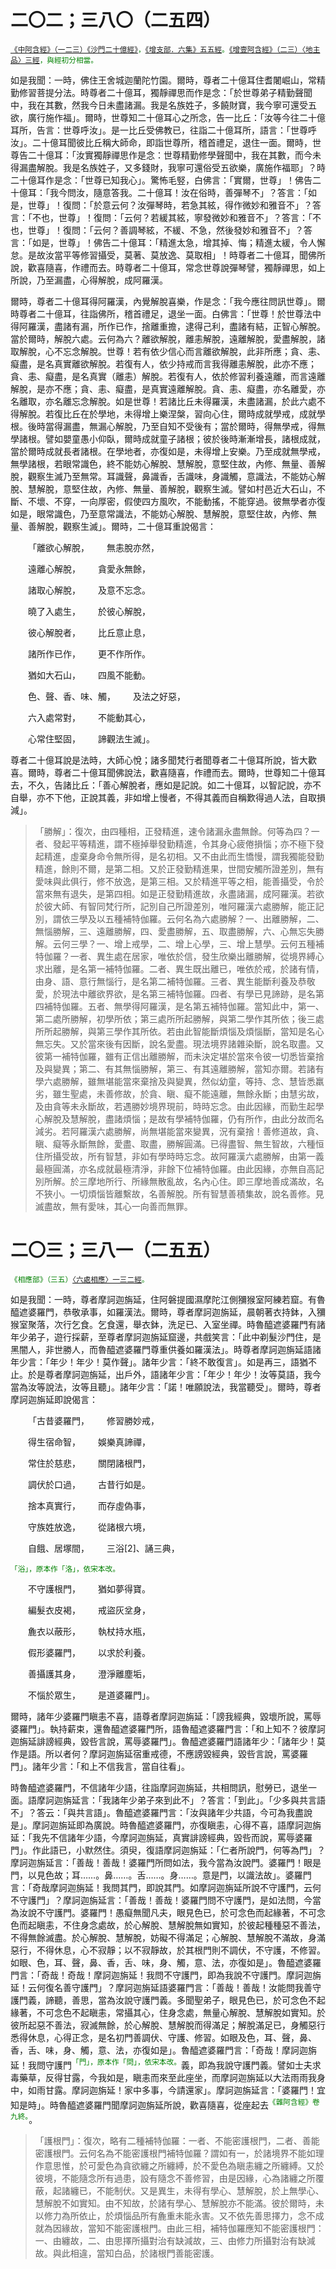 # 二〇二；三八〇（二五四）

<sup><font color="green">[《中阿含經》（一二三）《沙門二十億經》](https://github.com/gwsice/buddhism/blob/master/%E6%97%A9%E6%9C%9F/%E4%B8%AD%E9%98%BF%E5%90%AB%E7%BB%8F/29.md#123)，[《增支部．六集》五五經](https://github.com/gwsice/buddhism/blob/master/%E6%97%A9%E6%9C%9F/%E5%8D%97%E4%BC%A0%E5%A2%9E%E6%94%AF%E9%83%A8/14%20%E5%85%AD%E9%9B%86%E7%BB%AD%201-1.md#55)。[《增壹阿含經》（二三）〈地主品〉三經](https://github.com/gwsice/buddhism/blob/master/%E6%97%A9%E6%9C%9F/%E5%A2%9E%E4%B8%80%E9%98%BF%E5%90%AB%E7%BB%8F/13.md#23_3)，與經初分相當。</font></sup>

如是我聞：一時，佛住王舍城迦蘭陀竹園。爾時，尊者二十億耳住耆闍崛山，常精勤修習菩提分法。時尊者二十億耳，獨靜禪思而作是念：「於世尊弟子精勤聲聞中，我在其數，然我今日未盡諸漏。我是名族姓子，多饒財寶，我今寧可還受五欲，廣行施作福」。爾時，世尊知二十億耳心之所念，告一比丘：「汝等今往二十億耳所，告言：世尊呼汝」。是一比丘受佛教已，往詣二十億耳所，語言：「世尊呼汝」。二十億耳聞彼比丘稱大師命，即詣世尊所，稽首禮足，退住一面。爾時，世尊告二十億耳：「汝實獨靜禪思作是念：世尊精勤修學聲聞中，我在其數，而今未得漏盡解脫。我是名族姓子，又多錢財，我寧可還俗受五欲樂，廣施作福耶」？時二十億耳作是念：「世尊已知我心」。驚怖毛竪，白佛言：「實爾，世尊」！佛告二十億耳：「我今問汝，隨意答我。二十億耳！汝在俗時，善彈琴不」？答言：「如是，世尊」！復問：「於意云何？汝彈琴時，若急其絃，得作微妙和雅音不」？答言：「不也，世尊」！復問：「云何？若緩其絃，寧發微妙和雅音不」？答言：「不也，世尊」！復問：「云何？善調琴絃，不緩、不急，然後發妙和雅音不」？答言：「如是，世尊」！佛告二十億耳：「精進太急，增其掉、悔；精進太緩，令人懈怠。是故汝當平等修習攝受，莫著、莫放逸、莫取相」！時尊者二十億耳，聞佛所說，歡喜隨喜，作禮而去。時尊者二十億耳，常念世尊說彈琴譬，獨靜禪思，如上所說，乃至漏盡，心得解脫，成阿羅漢。

爾時，尊者二十億耳得阿羅漢，內覺解脫喜樂，作是念：「我今應往問訊世尊」。爾時尊者二十億耳，往詣佛所，稽首禮足，退坐一面。白佛言：「世尊！於世尊法中得阿羅漢，盡諸有漏，所作已作，捨離重擔，逮得己利，盡諸有結，正智心解脫。當於爾時，解脫六處。云何為六？離欲解脫，離恚解脫，遠離解脫，愛盡解脫，諸取解脫，心不忘念解脫。世尊！若有依少信心而言離欲解脫，此非所應；貪、恚、癡盡，是名真實離欲解脫。若復有人，依少持戒而言我得離恚解脫，此亦不應；貪、恚、癡盡，是名真實（離恚）解脫。若復有人，依於修習利養遠離，而言遠離解脫，是亦不應；貪、恚、癡盡，是真實遠離解脫。貪、恚、癡盡，亦名離愛，亦名離取，亦名離忘念解脫。如是世尊！若諸比丘未得羅漢，未盡諸漏，於此六處不得解脫。若復比丘在於學地，未得增上樂涅槃，習向心住，爾時成就學戒，成就學根。後時當得漏盡，無漏心解脫，乃至自知不受後有；當於爾時，得無學戒，得無學諸根。譬如嬰童愚小仰臥，爾時成就童子諸根；彼於後時漸漸增長，諸根成就，當於爾時成就長者諸根。在學地者，亦復如是，未得增上安樂。乃至成就無學戒，無學諸根，若眼常識色，終不能妨心解脫、慧解脫，意堅住故，內修、無量、善解脫，觀察生滅乃至無常。耳識聲，鼻識香，舌識味，身識觸，意識法，不能妨心解脫、慧解脫，意堅住故，內修、無量、善解脫，觀察生滅。譬如村邑近大石山，不斷、不壞、不穿，一向厚密，假使四方風吹，不能動搖，不能穿過。彼無學者亦復如是，眼常識色，乃至意常識法，不能妨心解脫、慧解脫，意堅住故，內修、無量、善解脫，觀察生滅」。爾時，二十億耳重說偈言：

&emsp;&emsp;「離欲心解脫，&emsp;&emsp;無恚脫亦然，

&emsp;&emsp;遠離心解脫，&emsp;&emsp;貪愛永無餘，

&emsp;&emsp;諸取心解脫，&emsp;&emsp;及意不忘念。

&emsp;&emsp;曉了入處生，&emsp;&emsp;於彼心解脫，

&emsp;&emsp;彼心解脫者，&emsp;&emsp;比丘意止息，

&emsp;&emsp;諸所作已作，&emsp;&emsp;更不作所作。

&emsp;&emsp;猶如大石山，&emsp;&emsp;四風不能動。

&emsp;&emsp;色、聲、香、味、觸，&emsp;&emsp;及法之好惡，

&emsp;&emsp;六入處常對，&emsp;&emsp;不能動其心，

&emsp;&emsp;心常住堅固，&emsp;&emsp;諦觀法生滅」。

尊者二十億耳說是法時，大師心悅；諸多聞梵行者聞尊者二十億耳所說，皆大歡喜。爾時，尊者二十億耳聞佛說法，歡喜隨喜，作禮而去。爾時，世尊知二十億耳去，不久，告諸比丘：「善心解脫者，應如是記說。如二十億耳，以智記說，亦不自舉，亦不下他，正說其義，非如增上慢者，不得其義而自稱歎得過人法，自取損減」。

> 「勝解」：復次，由四種相，正發精進，速令諸漏永盡無餘。何等為四？一者、發起平等精進，謂不極掉舉發勤精進，令其身心疲倦損惱；亦不極下發起精進，虛棄身命令無所得，是名初相。又不由此而生憍慢，謂我獨能發勤精進，餘則不爾，是第二相。又於正發勤精進果，世間安觸所證差別，無有愛味與此俱行，修不放逸，是第三相。又於精進平等之相，能善攝受，令於當來無有退失，是第四相。如是正發勤精進故，永盡諸漏，成阿羅漢。若欲於彼大師、有智同梵行所，記別自己所證差別，唯阿羅漢六處勝解，能正記別，謂依三學及以五種補特伽羅。云何名為六處勝解？一、出離勝解，二、無惱勝解，三、遠離勝解，四、愛盡勝解，五、取盡勝解，六、心無忘失勝解。云何三學？一、增上戒學，二、增上心學，三、增上慧學。云何五種補特伽羅？一者、異生處在居家，唯依於信，發生欣樂出離勝解，從境界縛心求出離，是名第一補特伽羅。二者、異生既出離已，唯依於戒，於諸有情，由身、語、意行無惱行，是名第二補特伽羅。三者、異生能斷利養及恭敬愛，於現法中離欲界欲，是名第三補特伽羅。四者、有學已見諦跡，是名第四補特伽羅。五者、無學得阿羅漢，是名第五補特伽羅。當知此中，第一、第二處所勝解，初學所依；第三處所所起勝解，與第二學作其所依；後三處所所起勝解，與第三學作其所依。若由此智能斷煩惱及煩惱斷，當知是名心無忘失。又於當來後有因斷，說名愛盡。現法境界諸雜染斷，說名取盡。又彼第一補特伽羅，雖有正信出離勝解，而未決定堪於當來令彼一切悉皆棄捨及與變異；第二、有其無惱勝解，第三、有其遠離勝解，當知亦爾。若諸有學六處勝解，雖無堪能當來棄捨及與變異，然似幼童，等持、念、慧皆悉羸劣，雖生聖處，未善修故，於貪、瞋、癡不能遠離，無餘永斷；由慧劣故，及由貪等未永斷故，若遇勝妙境界現前，時時忘念。由此因緣，而勤生起學心解脫及慧解脫，盡諸煩惱；是故有學補特伽羅，仍有所作，由此分故而名減劣。若阿羅漢六處勝解，尚無堪能當來變異，況有棄捨！善修道故，貪、瞋、癡等永斷無餘，愛盡、取盡，勝解圓滿。已得盡智、無生智故，六種恒住所攝受故，所有智慧，非如有學時時忘念。故阿羅漢六處勝解，由第一義最極圓滿，亦名成就最極清淨，非餘下位補特伽羅。由此因緣，亦無自高記別所解。於三摩地所行、所緣無散亂故，名內心住。即三摩地善成滿故，名不狹小。一切煩惱皆離繫故，名善解脫。所有智慧善積集故，說名善修。見滅盡故，無有愛味，其心一向善而無罪。

# 二〇三；三八一（二五五）

<sup><font color="green">《相應部》（三五）[〈六處相應〉一三二經](https://github.com/gwsice/buddhism/blob/master/%E6%97%A9%E6%9C%9F/%E5%8D%97%E4%BC%A0%E7%9B%B8%E5%BA%94%E9%83%A8/04%E5%85%AD%E5%A4%84%E7%AF%87/35%20%E5%85%AD%E5%A4%84%E7%9B%B8%E5%BA%943.3.md#35_132)。</font></sup>

如是我聞：一時，尊者摩訶迦旃延，住阿磐提國濕摩陀江側獼猴室阿練若窟。有魯醯遮婆羅門，恭敬承事，如羅漢法。爾時，尊者摩訶迦旃延，晨朝著衣持鉢，入獼猴室聚落，次行乞食。乞食還，舉衣鉢，洗足已、入室坐禪。時魯醯遮婆羅門有諸年少弟子，遊行採薪，至尊者摩訶迦旃延窟邊，共戲笑言：「此中剃髮沙門住，是黑闇人，非世勝人，而魯醯遮婆羅門尊重供養如羅漢法」。時尊者摩訶迦旃延語諸年少言：「年少！年少！莫作聲」。諸年少言：「終不敢復言」。如是再三，語猶不止。於是尊者摩訶迦旃延，出戶外，語諸年少言：「年少！年少！汝等莫語，我今當為汝等說法，汝等且聽」。諸年少言：「諾！唯願說法，我當聽受」。爾時，尊者摩訶迦旃延即說偈言：

&emsp;&emsp;「古昔婆羅門，&emsp;&emsp;修習勝妙戒，

&emsp;&emsp;得生宿命智，&emsp;&emsp;娛樂真諦禪，

&emsp;&emsp;常住於慈悲，&emsp;&emsp;關閉諸根門，

&emsp;&emsp;調伏於口過，&emsp;&emsp;古昔行如是。

&emsp;&emsp;捨本真實行，&emsp;&emsp;而存虛偽事，

&emsp;&emsp;守族姓放逸，&emsp;&emsp;從諸根六境，

&emsp;&emsp;自餓、居塚間，&emsp;&emsp;三浴[2]、誦三典，

<sup><font color="green">「浴」，原本作「洛」，依宋本改。</font></sup>

&emsp;&emsp;不守護根門，&emsp;&emsp;猶如夢得寶。

&emsp;&emsp;編髮衣皮褐，&emsp;&emsp;戒盜灰坌身，

&emsp;&emsp;麁衣以蔽形，&emsp;&emsp;執杖持水瓶，

&emsp;&emsp;假形婆羅門，&emsp;&emsp;以求於利養。

&emsp;&emsp;善攝護其身，&emsp;&emsp;澄淨離塵垢，

&emsp;&emsp;不惱於眾生，&emsp;&emsp;是道婆羅門」。

爾時，諸年少婆羅門瞋恚不喜，語尊者摩訶迦旃延：「謗我經典，毀壞所說，罵辱婆羅門」。執持薪束，還魯醯遮婆羅門所，語魯醯遮婆羅門言：「和上知不？彼摩訶迦旃延誹謗經典，毀呰言說，罵辱婆羅門」。魯醯遮婆羅門語諸年少：「諸年少！莫作是語。所以者何？摩訶迦旃延宿重戒德，不應謗毀經典，毀呰言說，罵婆羅門」。諸年少言：「和上不信我言，當自往看」。

時魯醯遮婆羅門，不信諸年少語，往詣摩訶迦旃延，共相問訊，慰勞已，退坐一面。語摩訶迦旃延言：「我諸年少弟子來到此不」？答言：「到此」。「少多與共言語不」？答云：「與共言語」。魯醯遮婆羅門言：「汝與諸年少共語，今可為我盡說是」。摩訶迦旃延即為廣說。時魯醯遮婆羅門，亦復瞋恚，心得不喜，語摩訶迦旃延：「我先不信諸年少語，今摩訶迦旃延，真實誹謗經典，毀呰而說，罵辱婆羅門」。作此語已，小默然住。須臾，復語摩訶迦旃延：「仁者所說門，何等為門」？摩訶迦旃延言：「善哉！善哉！婆羅門所問如法，我今當為汝說門。婆羅門！眼是門，以見色故；耳……。鼻……。舌……。身……。意是門，以識法故」。婆羅門言：「奇哉摩訶迦旃延！我問其門，即說其門。如摩訶迦旃延所說不守護門，云何不守護門」？摩訶迦旃延言：「善哉！善哉！婆羅門問不守護門，是如法問，今當為汝說不守護門。婆羅門！愚癡無聞凡夫，眼見色已，於可念色而起緣著，不可念色而起瞋恚，不住身念處故，於心解脫、慧解脫無如實知，於彼起種種惡不善法，不得無餘滅盡。於心解脫、慧解脫，妨礙不得滿足；心解脫、慧解脫不滿故，身滿惡行，不得休息，心不寂靜；以不寂靜故，於其根門則不調伏，不守護，不修習。如眼、色，耳、聲，鼻、香，舌、味，身、觸，意、法，亦復如是」。魯醯遮婆羅門言：「奇哉！奇哉！摩訶迦旃延！我問不守護門，即為我說不守護門。摩訶迦旃延！云何復名善守護門」？摩訶迦旃延語婆羅門言：「善哉！善哉！汝能問我善守護門義，諦聽，善思，當為汝說守護門義。多聞聖弟子，眼見色已，於可念色不起緣著，不可念色不起瞋恚，常攝其心，住身念處，無量心解脫、慧解脫如實知。於彼所起惡不善法，寂滅無餘，於心解脫、慧解脫而得滿足；解脫滿足已，身觸惡行悉得休息，心得正念，是名初門善調伏、守護、修習。如眼及色，耳、聲，鼻、香，舌、味，身、觸，意、法，亦復如是」。魯醯遮婆羅門言：「奇哉！摩訶迦旃延！我問守護門<sup><font color="green">「門」，原本作「問」，依宋本改。</font></sup>義，即為我說守護門義。譬如士夫求毒藥草，反得甘露，今我如是，瞋恚而來至此座坐，而摩訶迦旃延以大法雨雨我身中，如雨甘露。摩訶迦旃延！家中多事，今請還家」。摩訶迦旃延言：「婆羅門！宜知是時」。時魯醯遮婆羅門聞摩訶迦旃延所說，歡喜隨喜，從座起去<sup><font color="green">《雜阿含經》卷九終。</font></sup>。

> 「護根門」：復次，略有二種補特伽羅：一者、不能密護根門，二者、善能密護根門。云何名為不能密護根門補特伽羅？謂如有一，於諸境界不能如理作意思惟，於可愛色為貪欲纏之所纏縛，於不愛色為瞋恚纏之所纏縛。又於彼境，不能隨念所有過患，設有隨念不善修習，由是因緣，心為諸纏之所覆蔽，起諸纏已，不能制伏。又是異生，未得有學心、慧解脫，於上無學心、慧解脫不如實知。由不知故，於諸有學心、慧解脫亦不能滿。彼於爾時，未以修力為所依止，於煩惱品所有麁重未能永害。又不依先善思擇力，念不成就為因緣故，當知不能密護根門。由此三相，補特伽羅應知不能密護根門：一、由纏故，二、由思擇所攝對治有缺減故，三、由修力所攝對治有缺減故。與此相違，當知白品，於諸根門善能密護。